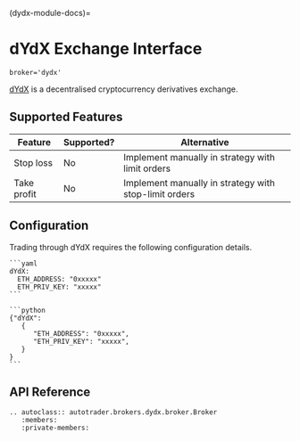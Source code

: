 (dydx-module-docs)=
# dYdX Exchange Interface

`broker='dydx'`

[dYdX](https://dydx.exchange/) is a decentralised cryptocurrency 
derivatives exchange.



## Supported Features

| Feature | Supported? | Alternative | 
| ------- | ---------- | ----------- |
| Stop loss | No | Implement manually in strategy with limit orders |
| Take profit | No | Implement manually in strategy with stop-limit orders |


## Configuration

Trading through dYdX requires the following configuration details.

````{tab} keys.yaml configuration
```yaml
dYdX:
  ETH_ADDRESS: "0xxxxx"
  ETH_PRIV_KEY: "xxxxx"
```
````
````{tab} Dictionary configuration
```python
{"dYdX":
   {
      "ETH_ADDRESS": "0xxxxx",
      "ETH_PRIV_KEY": "xxxxx",
   }
}
```
````


## API Reference
```{eval-rst}
.. autoclass:: autotrader.brokers.dydx.broker.Broker
   :members:
   :private-members:
```